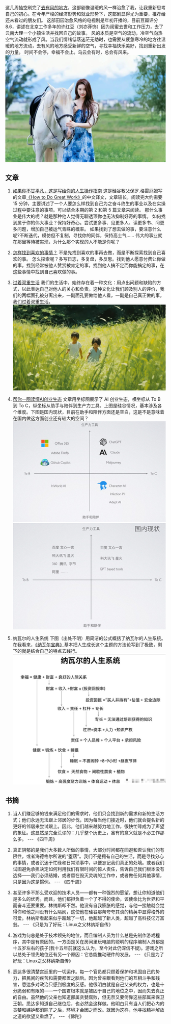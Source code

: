 这几周抽空刷完了[去有风的地方](https://movie.douban.com/subject/35662223/)，这部剧像温暖的风一样治愈了我，让我重新思考自己的初心。在今年严峻的经济形势和就业形势下，这部剧显得尤为重要，推荐给还未看过的朋友们。
这部田园治愈风格的电视剧是年初开播的，目前豆瓣评分 8.6，讲述在北京工作多年的许红豆（刘亦菲饰）因为闺蜜去世和工作压力，去了云南大理一个小镇生活并找回自己的故事。
风的本质是空气的流动，冷空气向热空气流动就形成了风。当我们情绪低落迷茫无助时，也需要从疲惫寒冷的地方往温暖的地方流动，去有风的地方感受新鲜的空气，寻找幸福快乐美好，找到重新出发的力量。
时间不会停，幸福不会止。乌云会有时，总会有风来。
![](i/3a6cb09e-ce6a-4820-9341-886e789a102b.jpg)

## 文章

1. [如果你不甘平凡，这是写给你的人生操作指南](https://youzhiyouxing.cn/materials/1483)
这是硅谷教父保罗.格雷厄姆写的文章[《How to Do Great Work》](http://paulgraham.com/greatwork.html)的中文译文，文章较长，阅读完大约需要 15 分钟，主要讲述了一个人要怎么样找到自己为之奋斗终生的事业以及在实操过程中要注意的事项。可以结合本期的第 2 和第 5 篇文章来阅读。
那什么事业是伟大的呢？就是那种他人觉得无聊透顶你也无法抑制好奇的事情。
如何找到属于你的伟大事业？保持好奇心。尝试更多事、见更多人、读更多书、问更多问题，增加自己被运气青睐的概率。
如果找到了想去做的事，要注意什么呢?不断迭代，模仿但不复制，寻找你的同伴，保持高士气......
伟大的事业就在那里等待被实现，为什么那个实现的人不能是你呢？


2. [怎样找到喜欢的事情？](https://mp.weixin.qq.com/s/K4ewOqHl-qQIj83j2Liw6w)
不是先找到喜欢的事再去做，而是不断探索找到自己喜欢的事。
怎么探索呢？多写日志，多复盘，多反思。找到他人愿意付费让你做的事，找到经常被他人赞赏被肯定的事，找到他人搞不定而你能搞定的事，在这些事情中找到自己喜欢做的事。


3. [过着双重生活](https://mp.weixin.qq.com/s/z2j_B8_vH6h3J_PkyVnuBA)
我们的生活中，始终存在着一种文化：用点出问题和缺陷的方式，以此表达自己对他人的关心和负责。这种文化让我们顾及别人的评价，我们的两幅面孔被分离出来，一副面孔要做给他人看，一副是自己真正做的事，我们过着双重生活。
![](i/6df9ac0e-19e5-4270-83a4-1f0f80e34563.jpg)


4. [帮你一图读懂AI创业生态](https://mp.weixin.qq.com/s/ZomHNpY8NRhFsiP5rzCygw) 
文章用坐标图展示了 AI 创业生态，横坐标从 To B  到 To C，纵坐标从助手与陪伴到生产力工具。上图是硅谷情况，基本涉及各个维度。下图是国内现状，目前在助手和陪伴方面还是空白，这是不是意味着在国内做这方面创业还有较大的空间？
![](i/8c0c71f1-85e6-4fbb-a2a0-d3ababf01947.jpg)
![](i/6ba38ea0-6237-475d-8c3a-60b09c254e40.jpg)

5. 纳瓦尔的人生系统 
下图（出处不明）用简洁的公式概括了纳瓦尔的人生系统。在我看来，[《纳瓦尔宝典》](https://book.douban.com/subject/35876121/)基本把人生成长这个主题的方法论写到了极致，剩下的就是结合自己的特点去践行。
![](i/fa5ee700-5e63-4322-a4cb-9ce1a4f76770.jpg)


## 书摘

1. 当人们赚足够的钱来满足他们的需求时，他们只会找到新的需求和新的生活方式；他们永远无法跟上邻居的步伐，因为每当他们接近时，他们就会提名新的更好的邻居来尝试跟上。因此，他们越来越努力地工作，很快忙碌成为了声望的象征。这显然是完全荒谬的：几乎整个历史上，富有的意义就是不必工作那么多。
--- 《四千周》

2. 真正阴郁的是我们大多数人所做的事情，大部分时间都在回避和否认我们的有限性，或者海德格尔所说的“堕落”。我们不是拥有自己的生活，而是寻找分心的事情，或者沉迷于忙碌和日常琐事中，以便忘记我们真正的处境。或者我们试图避免承担决定如何利用我们有限时间的惊人责任，告诉自己我们根本没有选择——我们必须结婚，或者留在毁灭灵魂的工作中，或者做任何其他事情，只是因为这是惯例。
--- 《四千周》

3. 甚至许多不那么受欢迎的技术人员——都有一种强烈的愿望，想让你知道他们是多么的优秀。而且，他们都担负着一个了不得的使命，该使命比为世界和平而奋斗还要重要。林纳斯却不然。他没有自我膨胀的感觉，与他一接触就会觉得你和他之间没有什么隔阂，这使他在硅谷那帮夸夸其谈的精英中显得格外的可爱。林纳斯看起来似乎超越了一切，他超越了新人类，超越了高科技亿万富翁。
--- 《只是为了好玩：Linux之父林纳斯自传》

4. 游戏为何总是处于技术领先的地位，而且编制人员为什么总是先制作游戏程序，其中是有原因的。一方面是关在房间里玩电脑的聪明的程序编制人员都是十五岁左右的孩子(我十五年前就这么认为，至今对此仍深信不疑)。游戏之所以总处于领先地位还有另一个原因：它总能推动硬件的发展。
--- 《只是为了好玩：Linux之父林纳斯自传》

5. 悉达多很清楚宫廷里的一切运作。每一个官员都只顾着保护和巩固自己的势力，把民间的疾苦和需要都置之脑后。因为曾亲眼看到他们的互相斗争和残害，悉达多对政治只感到极度的反感。他很明白就是自己父亲的权力，也是十分脆弱和有限的——一个国君根本就是被囚于自己的地位之中，因而失去真正的自由。虽然他的父亲也知道部属贪婪腐败，但无奈又要倚靠这些部属来保卫王朝。悉达多知道自己继位后，也必然会这样做。他明白只有当人们把心内的贪婪和嫉妒都消除了之后，环境才会因之而改。就因为这样，他寻找精神解放之道的欲望又重燃了。
--- 《佛陀》




